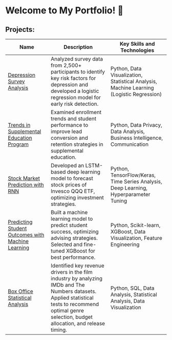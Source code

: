 # Welcome to My Portfolio! 👋

<!--
**elijahlopez94/elijahlopez94** is a ✨ _special_ ✨ repository because its `README.md` (this file) appears on your GitHub profile.

Here are some ideas to get you started:

- 🔭 I’m currently working on ...
- 🌱 I’m currently learning ...
- 👯 I’m looking to collaborate on ...
- 🤔 I’m looking for help with ...
- 💬 Ask me about ...
- 📫 How to reach me: ...
- 😄 Pronouns: ...
- ⚡ Fun fact: ...
-->


## Projects:
<!-- #### [Depression Survey Analysis](https://github.com/elijahlopez94/depression_survey_analysis)
Data Scientist

Identified key demographic and lifestyle factors contributing to depression risk, enabling medical professionals to improve diagnostic accuracy and provide holistic care recommendations.

* Analyzed survey responses from 2,500+ adults to uncover statistically significant depression risk factors.
* Preprocessed data by handling missing values, encoding categorical variables, and applying feature engineering.
* Conducted statistical tests to compare at-risk and non-risk groups, highlighting key behavioral differences.
* Developed a logistic regression model with 97% recall, prioritizing false negative reduction for early detection.

`Skills/Tools/Technologies`: Python, Pandas, NumPy, Scikit-learn, Data Analysis, Data Visualization, Statistical Analysis, Machine Learning (Logistic Regression), Classification, Recall -->

<!-- #### [Trends in Supplemental Education Program](https://github.com/elijahlopez94/trends_in_supplemental_education_program)
Data Analyst

Developed data-driven strategies to enhance lead conversion, customer retention, and student performance in supplemental education services.

* Ensured data privacy while merging internal lead, account, and assessment datasets for public analysis.
* Analyzed membership trends and student performance to optimize program effectiveness and identify upsell opportunities.
* Engineered custom grade metrics to evaluate student progress at key milestones, providing actionable insights for educators.
* Visualized lead and account trends over time, uncovering opportunities to increase enrollments and reduce cancellations.

`Skills/Tools/Technologies`: Python, Pandas, Data Privacy, Data Analysis, Data Visualization, Business Intelligence, Decision Making, Communication -->

<!-- #### [Stock Market Prediction with RNN](https://github.com/elijahlopez94/stock_market_prediction_with_rnn)
Data Scientist

Developed a deep learning model using LSTM networks to predict future stock prices of Invesco QQQ ETF, supporting investment strategy optimization.
* Curated a dataset spanning 6,037 trading days, integrating stock and economic indicators from Yahoo Finance and FRED.
* Analyzed temporal stock trends, identifying a 6.29% Compound Annual Growth Rate (CAGR) and key seasonal investment patterns (best month: October, worst month: February).
* Optimized LSTM model architecture through iterative hyperparameter tuning (timesteps, layers, regularization), improving prediction accuracy.

`Skills/Tools/Technologies`: Python, Pandas, NumPy, TensorFlow/Keras, Data Visualization, Time Series Analysis, Machine Learning, Deep Learning (LSTM, RNN), Hyperparameter Tuning -->

<!-- #### [Predicting Student Outcomes with Machine Learning](https://github.com/elijahlopez94/predicting_student_outcomes_with_machine_learning)
Data Scientist

Developed a predictive model to classify student outcomes, supporting Student Services and Advisors in proactive intervention strategies.

* Visualized key factors influencing student success, including class time, displacement, scholarships, and credited units.
* Engineered features using target encoding and one-hot encoding to optimize machine learning model performance.
* Evaluated multiple models (KNN, Logistic Regression, etc.) and selected XGBoost based on superior baseline metrics.
* Optimized XGBoost model via GridSearchCV hyperparameter tuning, achieving 78% training and 76% testing accuracy.

`Skills/Tools/Technologies`: Python, Pandas, NumPy, Scikit-learn, XGBoost, Data Visualization, Feature Engineering, Model Selection, Hyperparameter Tuning

#### [Box Office Statistical Analysis](https://github.com/elijahlopez94/box_office_statistical_analysis)
Data Analyst

Developed data-driven strategies to optimize box office revenue through genre selection, budgeting, and release timing for a new movie studio.

* Merged IMDb and The Numbers datasets using SQL, creating a comprehensive dataset for analysis.
* Analyzed key success factors, including genre-based ratings, budget ROI, and revenue trends by release month.
* Applied statistical tests (ANOVA, Tukey’s HSD) to identify significant drivers of box office performance.

`Skills/Tools/Technologies`: Python, SQL, Pandas, Data Analysis, Statistical Analysis, Data Visualization, Predictive Analytics -->

| Name     | Description   | Key Skills and Technologies |
|----------|---------------|-----------------------------|
| [Depression Survey Analysis](https://github.com/elijahlopez94/depression_survey_analysis)| Analyzed survey data from 2,500+ participants to identify key risk factors for depression and developed a logistic regression model for early risk detection. | Python, Data Visualization, Statistical Analysis, Machine Learning (Logistic Regression) |
| [Trends in Supplemental Education Program](https://github.com/elijahlopez94/trends_in_supplemental_education_program) | Examined enrollment trends and student performance to improve lead conversion and retention strategies in supplemental education. | Python, Data Privacy, Data Analysis, Business Intelligence, Communication |
| [Stock Market Prediction with RNN](https://github.com/elijahlopez94/stock_market_prediction_with_rnn) | Developed an LSTM-based deep learning model to forecast stock prices of Invesco QQQ ETF, optimizing investment strategies. | Python, TensorFlow/Keras, Time Series Analysis, Deep Learning, Hyperparameter Tuning |
| [Predicting Student Outcomes with Machine Learning](https://github.com/elijahlopez94/predicting_student_outcomes_with_machine_learning) | Built a machine learning model to predict student success, optimizing advising strategies. Selected and fine-tuned XGBoost for best performance. | Python, Scikit-learn, XGBoost, Data Visualization, Feature Engineering |
| [Box Office Statistical Analysis](https://github.com/elijahlopez94/box_office_statistical_analysis) | Identified key revenue drivers in the film industry by analyzing IMDb and The Numbers datasets. Applied statistical tests to recommend optimal genre selection, budget allocation, and release timing. | Python, SQL, Data Analysis, Statistical Analysis, Data Visualization |




